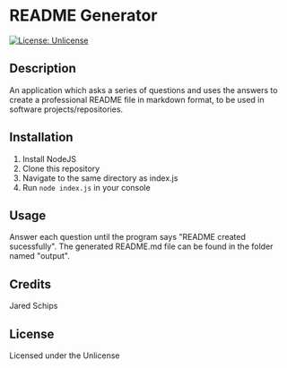 # README Generator 

[![License: Unlicense](https://img.shields.io/badge/license-Unlicense-blue.svg)](http://unlicense.org/)

## Description 

An application which asks a series of questions and uses the answers to create a professional README file in markdown format, to be used in software projects/repositories.

## Installation 

1. Install NodeJS
2. Clone this repository
3. Navigate to the same directory as index.js
4. Run `node index.js` in your console

## Usage 

Answer each question until the program says "README created sucessfully". The generated README.md file can be found in the folder named "output".

## Credits 

Jared Schips

## License 

Licensed under the Unlicense
